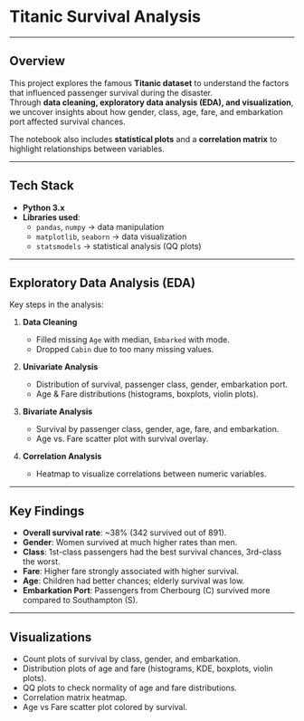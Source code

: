 # Titanic Survival Analysis
---------------------------------------
## Overview
This project explores the famous **Titanic dataset** to understand the factors that influenced passenger survival during the disaster.  
Through **data cleaning, exploratory data analysis (EDA), and visualization**, we uncover insights about how gender, class, age, fare, and embarkation port affected survival chances.  

The notebook also includes **statistical plots** and a **correlation matrix** to highlight relationships between variables.

---

## Tech Stack
- **Python 3.x**
- **Libraries used**:
  - `pandas`, `numpy` → data manipulation
  - `matplotlib`, `seaborn` → data visualization
  - `statsmodels` → statistical analysis (QQ plots)

---
 
## Exploratory Data Analysis (EDA)
Key steps in the analysis:
1. **Data Cleaning**
   - Filled missing `Age` with median, `Embarked` with mode.
   - Dropped `Cabin` due to too many missing values.

2. **Univariate Analysis**
   - Distribution of survival, passenger class, gender, embarkation port.
   - Age & Fare distributions (histograms, boxplots, violin plots).

3. **Bivariate Analysis**
   - Survival by passenger class, gender, age, fare, and embarkation.
   - Age vs. Fare scatter plot with survival overlay.

4. **Correlation Analysis**
   - Heatmap to visualize correlations between numeric variables.

---

## Key Findings
- **Overall survival rate**: ~38% (342 survived out of 891).
- **Gender**: Women survived at much higher rates than men.
- **Class**: 1st-class passengers had the best survival chances, 3rd-class the worst.
- **Fare**: Higher fare strongly associated with higher survival.
- **Age**: Children had better chances; elderly survival was low.
- **Embarkation Port**: Passengers from Cherbourg (C) survived more compared to Southampton (S).

---

## Visualizations
- Count plots of survival by class, gender, and embarkation.
- Distribution plots of age and fare (histograms, KDE, boxplots, violin plots).
- QQ plots to check normality of age and fare distributions.
- Correlation matrix heatmap.
- Age vs Fare scatter plot colored by survival.
